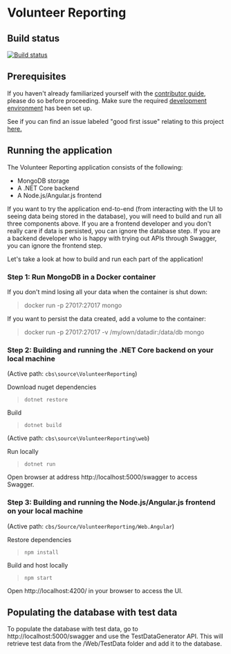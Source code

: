 # Volunteer Reporting

## Build status
[![Build status](https://ci.appveyor.com/api/projects/status/o77909lns7ubfxdl?svg=true)](https://ci.appveyor.com/project/RFMoore/cbs)

## Prerequisites

If you haven't already familiarized yourself with the [contributor guide](../../Documentation/Contribution/contributing.md), please do so before proceeding. Make sure the required [development environment](../../Documentation/Contribution/development_environment.md) has been set up.

See if you can find an issue labeled "good first issue" relating to this project [here.](https://github.com/IFRCGo/cbs/issues?utf8=%E2%9C%93&q=is%3Aopen%20label%3A%22good%20first%20issue%22%20project%3AIFRCGo%2Fcbs%2F4%20)

## Running the application

The Volunteer Reporting application consists of the following: 
- MongoDB storage
- A .NET Core backend
- A Node.js/Angular.js frontend

If you want to try the application end-to-end (from interacting with the UI to seeing data being stored in the database), you will need to build and run all three components above. If you are a frontend developer and you don't really care if data is persisted, you can ignore the database step. If you are a backend developer who is happy with trying out APIs through Swagger, you can ignore the frontend step.

Let's take a look at how to build and run each part of the application! 

### Step 1: Run MongoDB in a Docker container

If you don't mind losing all your data when the container is shut down: 
> docker run -p 27017:27017 mongo

If you want to persist the data created, add a volume to the container:
> docker run -p 27017:27017 -v /my/own/datadir:/data/db mongo

### Step 2: Building and running the .NET Core backend on your local machine

(Active path: `cbs\source\VolunteerReporting`)

Download nuget dependencies
> `dotnet restore`

Build
> `dotnet build`   

(Active path: `cbs\source\VolunteerReporting\web`)  

Run locally
> `dotnet run`

Open browser at address http://localhost:5000/swagger to access Swagger.

### Step 3: Building and running the Node.js/Angular.js frontend on your local machine

(Active path: `cbs/Source/VolunteerReporting/Web.Angular`)

Restore dependencies
> `npm install`

Build and host locally
> `npm start`

Open http://localhost:4200/ in your browser to access the UI. 

## Populating the database with test data

To populate the database with test data, go to http://localhost:5000/swagger and use the TestDataGenerator API. This will retrieve test data from the /Web/TestData folder and add it to the database. 
